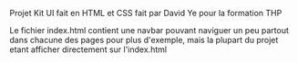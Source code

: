 Projet Kit UI fait en HTML et CSS fait par David Ye pour la formation THP

Le fichier index.html contient une navbar pouvant naviguer un peu partout dans chacune des pages pour plus d'exemple,
mais la plupart du projet etant afficher directement sur l'index.html
